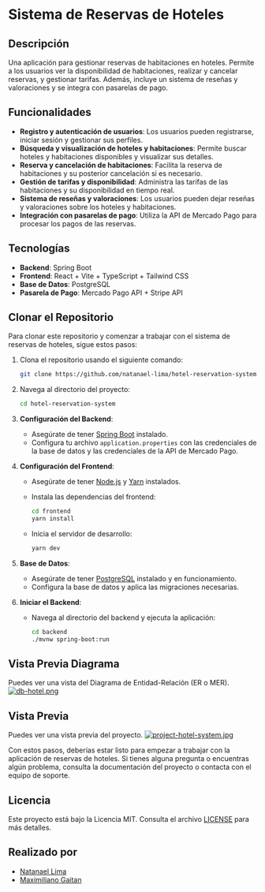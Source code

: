 # Sistema de Reservas de Hoteles

## Descripción

Una aplicación para gestionar reservas de habitaciones en hoteles. Permite a los usuarios ver la disponibilidad de habitaciones, realizar y cancelar reservas, y gestionar tarifas. Además, incluye un sistema de reseñas y valoraciones y se integra con pasarelas de pago.

## Funcionalidades

- **Registro y autenticación de usuarios**: Los usuarios pueden registrarse, iniciar sesión y gestionar sus perfiles.
- **Búsqueda y visualización de hoteles y habitaciones**: Permite buscar hoteles y habitaciones disponibles y visualizar sus detalles.
- **Reserva y cancelación de habitaciones**: Facilita la reserva de habitaciones y su posterior cancelación si es necesario.
- **Gestión de tarifas y disponibilidad**: Administra las tarifas de las habitaciones y su disponibilidad en tiempo real.
- **Sistema de reseñas y valoraciones**: Los usuarios pueden dejar reseñas y valoraciones sobre los hoteles y habitaciones.
- **Integración con pasarelas de pago**: Utiliza la API de Mercado Pago para procesar los pagos de las reservas.

## Tecnologías

- **Backend**: Spring Boot
- **Frontend**: React + Vite + TypeScript + Tailwind CSS
- **Base de Datos**: PostgreSQL
- **Pasarela de Pago**: Mercado Pago API + Stripe API

## Clonar el Repositorio

Para clonar este repositorio y comenzar a trabajar con el sistema de reservas de hoteles, sigue estos pasos:

1. Clona el repositorio usando el siguiente comando:

   ```bash
   git clone https://github.com/natanael-lima/hotel-reservation-system.git
   ```

2. Navega al directorio del proyecto:

   ```bash
   cd hotel-reservation-system
   ```

3. **Configuración del Backend**:

   - Asegúrate de tener [Spring Boot](https://spring.io/projects/spring-boot) instalado.
   - Configura tu archivo `application.properties` con las credenciales de la base de datos y las credenciales de la API de Mercado Pago.

4. **Configuración del Frontend**:

   - Asegúrate de tener [Node.js](https://nodejs.org/) y [Yarn](https://classic.yarnpkg.com/) instalados.
   - Instala las dependencias del frontend:

     ```bash
     cd frontend
     yarn install
     ```

   - Inicia el servidor de desarrollo:

     ```bash
     yarn dev
     ```

5. **Base de Datos**:

   - Asegúrate de tener [PostgreSQL](https://www.postgresql.org/) instalado y en funcionamiento.
   - Configura la base de datos y aplica las migraciones necesarias.

6. **Iniciar el Backend**:

   - Navega al directorio del backend y ejecuta la aplicación:

     ```bash
     cd backend
     ./mvnw spring-boot:run
     ```
## Vista Previa Diagrama

Puedes ver una vista del Diagrama de Entidad-Relación (ER o MER). [![db-hotel.png](https://i.postimg.cc/CMbTmSvT/db-hotel.png)](https://postimg.cc/Lh4bsKKN)

## Vista Previa

Puedes ver una vista previa del proyecto. [![project-hotel-system.jpg](https://i.postimg.cc/yx8G1Czn/project-hotel-system.jpg)](https://postimg.cc/hzNsswv7)

Con estos pasos, deberías estar listo para empezar a trabajar con la aplicación de reservas de hoteles. Si tienes alguna pregunta o encuentras algún problema, consulta la documentación del proyecto o contacta con el equipo de soporte.

## Licencia

Este proyecto está bajo la Licencia MIT. Consulta el archivo [LICENSE](LICENSE) para más detalles.

## Realizado por

- [Natanael Lima](https://github.com/natanael-lima)
- [Maximiliano Gaitan](https://github.com/maxi1103)
